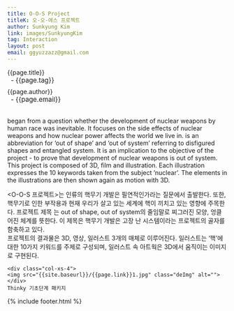 ```yaml
---
title: O-O-S Project
titleK: 오-오-에스 프로젝트
author: Sunkyung Kim
link: images/SunkyungKim
tag: Interaction
layout: post
email: ggyuzzazz@gmail.com
---	
```


<div class="container">

<div class="deDep">
{{page.title}}<br>
<p style="font-size:15px; margin:0px; padding:0px 0px 0px 8px; margin:0px 0px 8px 0px;">- {{page.tag}}</p>
{{page.author}}<br>
<p style="font-size:15px; margin:0px; padding:0px 0px 0px 8px;">- {{page.email}}</p>
</div>

<br>

<div class="det lato">

<!--영문-->

<O-O-S Project> began from a question whether the development of nuclear weapons by human race was inevitable. It focuses on the side effects of nuclear weapons and how nuclear power affects the world we live in. <O-O-S> is an abbreviation for ‘out of shape’ and ‘out of system’ referring to disfigured shapes and entangled system. It is an implication to the objective of the project - to prove that development of nuclear weapons is out of system. 
<br>
This project is composed of 3D, film and illustration.
Each illustration expresses the 10 keywords taken from the subject ’nuclear’. The elements in the illustrations are then shown again as motion with 3D. 

<!--영문-->

</div>


<div class="noto">
<!--국문-->

<O-O-S 프로젝트>는 인류의 핵무기 개발은 필연적인가라는 질문에서 출발한다. 또한, 핵무기로 인한 부작용과 현재 우리가 살고 있는 세계에 핵이 끼치고 있는 영향에 주목한다. 프로젝트 제목 <O-O-S>는 out of shape, out of system의 줄임말로 찌그러진 모양, 엉클어진 체계를 뜻한다. 이 제목은 핵무기 개발은 고장 난 시스템이라는 프로젝트의 골자를 함축하고 있다. 
<br>
프로젝트의 결과물은 3D, 영상, 일러스트 3개의 매체로 이루어진다. 일러스트는 ‘핵’에 대한 10가지 키워드를 주제로 구성되며, 일러스트 속 아트웍은 3D에서 움직이는 이미지로 구현된다. 

<!--국문-->

</div>

<div class="row noto">
	
	<div class="col-xs-4">
	<img src="{{site.baseurl}}/{{page.link}}1.jpg" class="deImg" alt=""></div>
	Thinky 기초단계 패키지
</div>

	

</div> 

{% include footer.html %}